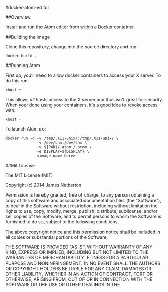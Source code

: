 #docker-atom-editor

##Overview

Install and run the [Atom editor](https://atom.io/) from within a Docker container.

##Building the image

Clone this repository, change into the source directory and run:

```
docker build .
```

##Running Atom

First up, you'll need to allow docker containers to access your X server. To do this run: 

```
xhost +
```

This allows *all* hosts access to the X server and thus isn't great for security. When your done using your containers, it's a good idea to revoke access with:

```
xhost -
```

To launch Atom do:

```
docker run -d -v /tmp/.X11-unix/:/tmp/.X11-unix/ \
              -v /dev/shm:/dev/shm \
              -v ${PWD}/.atom:/.atom \
              -e DISPLAY=${DISPLAY} \
              <image name here>
```

##Mit License

The MIT License (MIT)

Copyright (c) 2014 James Netherton

Permission is hereby granted, free of charge, to any person obtaining a copy
of this software and associated documentation files (the "Software"), to deal
in the Software without restriction, including without limitation the rights
to use, copy, modify, merge, publish, distribute, sublicense, and/or sell
copies of the Software, and to permit persons to whom the Software is
furnished to do so, subject to the following conditions:

The above copyright notice and this permission notice shall be included in all
copies or substantial portions of the Software.

THE SOFTWARE IS PROVIDED "AS IS", WITHOUT WARRANTY OF ANY KIND, EXPRESS OR
IMPLIED, INCLUDING BUT NOT LIMITED TO THE WARRANTIES OF MERCHANTABILITY,
FITNESS FOR A PARTICULAR PURPOSE AND NONINFRINGEMENT. IN NO EVENT SHALL THE
AUTHORS OR COPYRIGHT HOLDERS BE LIABLE FOR ANY CLAIM, DAMAGES OR OTHER
LIABILITY, WHETHER IN AN ACTION OF CONTRACT, TORT OR OTHERWISE, ARISING FROM,
OUT OF OR IN CONNECTION WITH THE SOFTWARE OR THE USE OR OTHER DEALINGS IN THE
